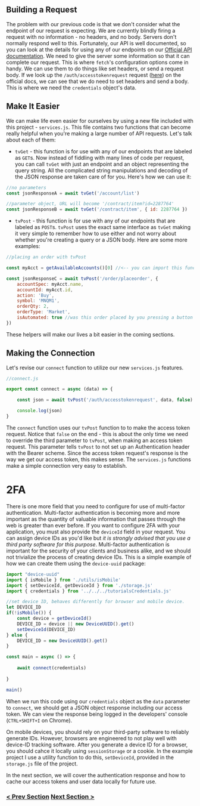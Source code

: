 ## Building a Request

The problem with our previous code is that we don't consider what the endpoint of our request is expecting. We are currently blindly firing a request with no information - no headers, and no body. Servers don't normally respond well to this. Fortunately, our API is well documented, so you can look at the details for using any of our endpoints on our [Official API documentation](https://api.tradovate.com). We need to give the server some information so that it can complete our request. This is where `fetch`'s configuration options come in handy. We can use them to do things like set headers, or send a request body. If we look up the `/auth/accesstokenrequest` request ([here](https://api.tradovate.com/#operation/accessTokenRequest)) on the official docs, we can see that we do need to set headers and send a body. This is where we need the `credentials` object's data.


## Make It Easier
We can make life even easier for ourselves by using a new file included with this project - `services.js`. This file contains two functions
that can become really helpful when you're making a large number of API requests. Let's talk about each of them:

* `tvGet` - this function is for use with any of our endpoints that are labeled as `GET`s. Now instead of fiddling with many lines of code per request,
you can call `tvGet` with just an endpoint and an object representing the query string. All the complicated string manipulations and decoding of the JSON 
response are taken care of for you. Here's how we can use it:

```js
//no parameters
const jsonResponseA = await tvGet('/account/list')

//parameter object, URL will become '/contract/item?id=2287764'
const jsonResponseB = await tvGet('/contract/item', { id: 2287764 })
```

* `tvPost` - this function is for use with any of our endpoints that are labeled as `POST`s. `tvPost` uses the exact same interface as `tvGet` making
it very simple to remember how to use either and not worry about whether you're creating a query or a JSON body. Here are some more examples:

```js
//placing an order with tvPost

const myAcct = getAvailableAccounts()[0] //<-- you can import this function from storage.js, but you need to have acquired an access token to use it.

const jsonResponseC = await tvPost('/order/placeorder', {
    accountSpec: myAcct.name,
    accountId: myAcct.id,
    action: 'Buy',
    symbol: 'MNQM1',
    orderQty: 2,
    orderType: 'Market',
    isAutomated: true //was this order placed by you pressing a button or by your robot?
})
```

These helpers will make our lives a bit easier in the coming sections.

## Making the Connection
Let's revise our `connect` function to utilize our new `services.js` features.

```javascript
//connect.js

export const connect = async (data) => {

    const json = await tvPost('/auth/accesstokenrequest', data, false)

    console.log(json)
}

```
The `connect` function  uses our `tvPost` function to to make the access token request. Notice that `false` on the end - this is about the only time we need to override the third parameter to `tvPost`, when making an access token request. This parameter tells `tvPost` to not set up an Authentication header with the Bearer scheme. Since the access token request's response is the way we get our access token, this makes sense. The `services.js` functions make a simple connection very easy to establish.

# 2FA
There is one more field that you need to configure for use of multi-factor authentication. Multi-factor authentication is becoming more and more important as the quantity of valuable information that passes through the web is greater than ever before. If you want to configure 2FA with your application, you must also provide the `deviceId` field in your request. You can assign device IDs as you'd like but _it is strongly advised that you use a third party software for this purpose_. Multi-factor authentication is important for the security of your clients and business alike, and we should not trivialize the process of creating device IDs. This is a simple example of how we can create them using the `device-uuid` package:

```js
import "device-uuid"
import { isMobile } from './utils/isMobile'
import { setDeviceId, getDeviceId } from './storage.js'
import { credentials } from '../../../tutorialsCredentials.js'

//set device ID, behaves differently for browser and mobile device.
let DEVICE_ID
if(!isMobile()) {
    const device = getDeviceId()
    DEVICE_ID = device || new DeviceUUID().get()
    setDeviceId(DEVICE_ID)
} else {
    DEVICE_ID = new DeviceUUID().get()
}

const main = async () => {
    
    await connect(credentials)
    
}

main()

```

When we run this code using our `credentials` object as the `data` parameter to `connect`, we should get a JSON object response including our access token. We can view the response being logged in the developers' console (`CTRL+SHIFT+I` on Chrome).

On mobile devices, you should rely on your third-party software to reliably generate IDs. However, browsers are engineered to not play well with device-ID tracking software. After you generate a device ID for a browser, you should cahce it locally using `sessionStorage` or a cookie. In the example project I use a utility function to do this, `setDeviceId`, provided in the `storage.js` file of the project.

In the next section, we will cover the authentication response and how to cache our access tokens and user data locally for future use.

### [< Prev Section](https://github.com/tradovate/example-api-js/tree/main/tutorial/Access/EX-0-Access-Start) [Next Section >](https://github.com/tradovate/example-api-js/tree/main/tutorial/Access/EX-2-Storing-A-Token)
